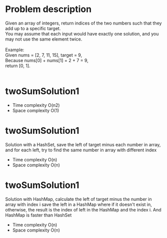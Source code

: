 # Problem description
Given an array of integers, return indices of the two numbers such that they add up to a specific target.<br>
You may assume that each input would have exactly one solution, and you may not use the same element twice.<br>
<br>
Example:<br>
Given nums = [2, 7, 11, 15], target = 9,<br>
Because nums[0] + nums[1] = 2 + 7 = 9,<br>
return [0, 1].<br>
<br>
# twoSumSolution1
* Time complexity O(n2)
* Space complexity O(1)

# twoSumSolution1
Solution with a HashSet, save the left of target minus each number in array, 
and for each left, try to find the same number in array with different index<br>
* Time complexity O(n)
* Space complexity O(n)

# twoSumSolution1
Solution with HashMap, calculate the left of target minus the number in array with index i
save the left in a HashMap<Integer> where if it doesn't exist in, 
otherwise, the result is the index of left in the HashMap and the index i. And HashMap is faster than HashSet<br>
* Time complexity O(n)
* Space complexity O(n)
